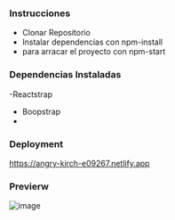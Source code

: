 
### Instrucciones

- Clonar Repositorio
- Instalar dependencias con npm-install
- para arracar el proyecto con npm-start


### Dependencias Instaladas
-Reactstrap
- Boopstrap
- 
### Deployment

https://angry-kirch-e09267.netlify.app


### Previerw

![image](https://user-images.githubusercontent.com/17767494/137560820-33c1b6be-6952-43f6-84fe-0dd71ce1e794.png)
